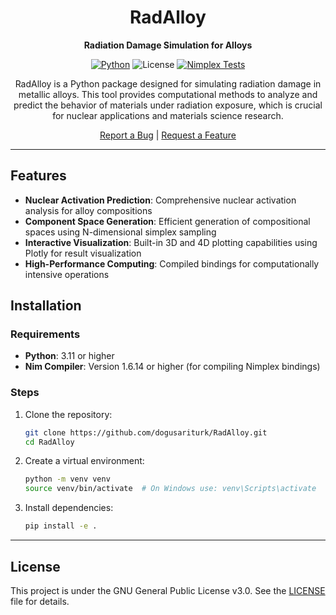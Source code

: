 <div align="center">

# RadAlloy

**Radiation Damage Simulation for Alloys**

[![Python](https://img.shields.io/badge/python-3.11+-brightgreen.svg)](https://www.python.org/)
![License](https://img.shields.io/badge/license-MIT-blue.svg)
[![Nimplex Tests](https://github.com/dogusariturk/RadAlloy/actions/workflows/test_nimplex.yml/badge.svg)](https://github.com/dogusariturk/RadAlloy/actions/workflows/test_nimplex.yml)

RadAlloy is a Python package designed for simulating radiation damage in metallic alloys. This tool provides computational methods to analyze and predict the behavior of materials under radiation exposure, which is crucial for nuclear applications and materials science research.

<p>
  <a href="https://github.com/dogusariturk/RadAlloy/issues/new?labels=bug">Report a Bug</a> |
  <a href="https://github.com/dogusariturk/RadAlloy/issues/new?labels=enhancement">Request a Feature</a>
</p>

</div>

---

## Features

- **Nuclear Activation Prediction**: Comprehensive nuclear activation analysis for alloy compositions
- **Component Space Generation**: Efficient generation of compositional spaces using N-dimensional simplex sampling
- **Interactive Visualization**: Built-in 3D and 4D plotting capabilities using Plotly for result visualization
- **High-Performance Computing**: Compiled bindings for computationally intensive operations

## Installation

### Requirements

- **Python**: 3.11 or higher
- **Nim Compiler**: Version 1.6.14 or higher (for compiling Nimplex bindings)

### Steps

1. Clone the repository:
   ```bash
   git clone https://github.com/dogusariturk/RadAlloy.git
   cd RadAlloy
   ```

2. Create a virtual environment:
   ```bash
   python -m venv venv
   source venv/bin/activate  # On Windows use: venv\Scripts\activate
   ```

3. Install dependencies:
   ```bash
   pip install -e .
   ```

---

## License

This project is under the GNU General Public License v3.0. See the [LICENSE](LICENSE) file for details.
